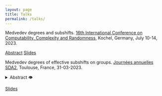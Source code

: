 ```yaml
---
layout: page
title: Talks
permalink: /talks/
---
```

Medvedev degrees and subshifts. [16th International Conference on Computability, Complexity and Randomness](http://cca-net.de/ccr2023/), Kochel, Germany, July 10-14, 2023.  


[Abstract](files/talk_3_abstract.pdf) [Slides](files/talk_3.pdf)


Medvedev degrees of effective subshifts on groups. [Journées annuelles SDA2](https://indico.math.cnrs.fr/event/9357/), Toulouse, France, 31-03-2023. 

<details><summary> Abstract 👁 </summary>
It is known that the class of effective subshifts in $\mathbb{Z}$ can attain all $\Pi_1$ Medvedev degrees. In this talk we will discuss how this result extends to the class of finitely generated groups with decidable word problem. 
This involves codifying translation-like actions by $\mathbb{Z}$ as a subshift, and takes us to the problem of the computability of translation-like actions on locally finite graphs.</details>

[Slides](files/talk_2.pdf)
